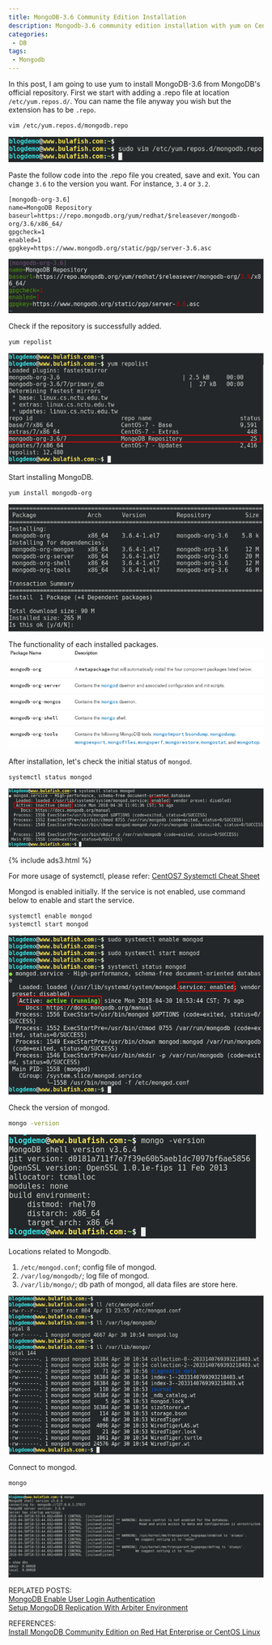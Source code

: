 ```yaml
---
title: MongoDB-3.6 Community Edition Installation
description: Mongodb-3.6 community edition installation with yum on CentOS7.
categories:
 - DB
tags:
 - Mongodb
---
```


In this post, I am going to use yum to install MongoDB-3.6 from MongoDB's official repository.  First we start with adding a .repo file at location `/etc/yum.repos.d/`.  You can name the file anyway you wish but the extension has to be `.repo`.
```bash
vim /etc/yum.repos.d/mongodb.repo
```
![mongodb installation](/assets/images/2018043002.png)

Paste the follow code into the .repo file you created, save and exit. You can change `3.6` to the version you want.  For instance, `3.4` or `3.2`.
```
[mongodb-org-3.6]
name=MongoDB Repository
baseurl=https://repo.mongodb.org/yum/redhat/$releasever/mongodb-org/3.6/x86_64/
gpgcheck=1
enabled=1
gpgkey=https://www.mongodb.org/static/pgp/server-3.6.asc
```
![mongodb installation](/assets/images/2018043001.png)

Check if the repository is successfully added.
```bash
yum repolist
```
![mongodb installation](/assets/images/2018043003.png)

Start installing MongoDB.
```bash
yum install mongodb-org
```
![mongodb installation](/assets/images/2018043004.png)

The functionality of each installed packages.
<br>![mongodb installation](/assets/images/2018043011.png)

After installation, let's check the initial status of `mongod`.
```bash
systemctl status mongod
```
![mongodb installation](/assets/images/2018043010.png)

{% include ads3.html %}

For more usage of systemctl, please refer: [CentOS7 Systemctl Cheat Sheet](https://www.bulafish.com/centos/2018/04/27/centos7-systemctl-cheat-sheet/)

Mongod is enabled initially.  If the service is not enabled, use command below to enable and start the service.
```bash
systemctl enable mongod
systemctl start mongod
```
![mongodb installation](/assets/images/2018043006.png)

Check the version of mongod.
```bash
mongo -version
```
![mongodb installation](/assets/images/2018043009.png)

Locations related to Mongodb.
1. `/etc/mongod.conf`; config file of mongod.
2. `/var/log/mongodb/`; log file of mongod.
3. `/var/lib/mongo/`; db path of mongod, all data files are store here.

![mongodb installation](/assets/images/2018043008.png)

Connect to mongod.
```bash
mongo
```
![mongodb installation](/assets/images/2018043007.png)

REPLATED POSTS:  
[MongoDB Enable User Login Authentication](https://www.bulafish.com/centos/2018/04/30/mongodb-enable-authentication/)  
[Setup MongoDB Replication With Arbiter Environment](https://www.bulafish.com/centos/2018/04/30/setup-mongodb-replication-with-arbiter-environment/)

REFERENCES:
<br>[
Install MongoDB Community Edition on Red Hat Enterprise or CentOS Linux](https://docs.mongodb.com/manual/tutorial/install-mongodb-on-red-hat/#run-mongodb-community-edition)

